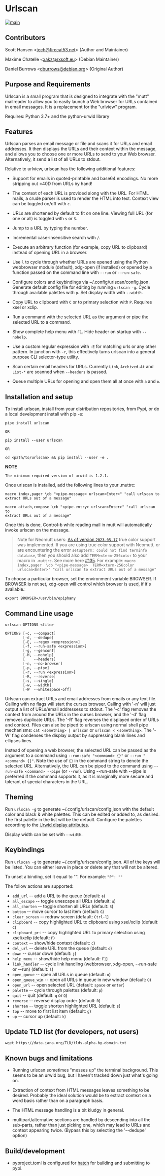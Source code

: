 # Urlscan

[![main](https://github.com/firecat53/urlscan/actions/workflows/main.yml/badge.svg)](https://github.com/firecat53/urlscan/actions/workflows/main.yml)

## Contributors

Scott Hansen \<tech@firecat53.net\> (Author and Maintainer)

Maxime Chatelle \<xakz@rxsoft.eu\> (Debian Maintainer)

Daniel Burrows \<dburrows@debian.org\> (Original Author)

## Purpose and Requirements

Urlscan is a small program that is designed to integrate with the "mutt"
mailreader to allow you to easily launch a Web browser for URLs contained in
email messages. It is a replacement for the "urlview" program.

Requires: Python 3.7+ and the python-urwid library

## Features

Urlscan parses an email message or file and scans it for URLs and email
addresses. It then displays the URLs and their context within the message, and
allows you to choose one or more URLs to send to your Web browser.
Alternatively, it send a list of all URLs to stdout.

Relative to urlview, urlscan has the following additional features:

- Support for emails in quoted-printable and base64 encodings. No more stripping
  out =40D from URLs by hand!

- The context of each URL is provided along with the URL. For HTML mails, a
  crude parser is used to render the HTML into text. Context view can be toggled
  on/off with `c`.

- URLs are shortened by default to fit on one line. Viewing full URL (for one or
  all) is toggled with `s` or `S`.

- Jump to a URL by typing the number.

- Incremental case-insensitive search with `/`.

- Execute an arbitrary function (for example, copy URL to clipboard) instead of
  opening URL in a browser.

- Use `l` to cycle through whether URLs are opened using the Python webbrowser
  module (default), xdg-open (if installed) or opened by a function passed on
  the command line with `--run` or `--run-safe`.

- Configure colors and keybindings via ~/.config/urlscan/config.json. Generate
  default config file for editing by running `urlscan -g`. Cycle through
  available palettes with `p`. Set display width with `--width`.

- Copy URL to clipboard with `C` or to primary selection with `P`.  Requires
  xsel or xclip.

- Run a command with the selected URL as the argument or pipe the selected
  URL to a command.

- Show complete help menu with `F1`. Hide header on startup with `--nohelp`.

- Use a custom regular expression with `-E` for matching urls or any
  other pattern. In junction with `-r`, this effectively turns urlscan
  into a general purpose CLI selector-type utility.

- Scan certain email headers for URLs. Currently `Link`, `Archived-At` and
  `List-*` are scanned when `--headers` is passed.

- Queue multiple URLs for opening and open them all at once with `a` and `o`.

## Installation and setup

To install urlscan, install from your distribution repositories, from Pypi, or do
a local development install with pip -e:

    pipx install urlscan

    OR

    pip install --user urlscan

    OR

    cd <path/to/urlscan> && pip install --user -e .

**NOTE**

    The minimum required version of urwid is 1.2.1.

Once urlscan is installed, add the following lines to your .muttrc:

    macro index,pager \cb "<pipe-message> urlscan<Enter>" "call urlscan to
    extract URLs out of a message"

    macro attach,compose \cb "<pipe-entry> urlscan<Enter>" "call urlscan to
    extract URLs out of a message"

Once this is done, Control-b while reading mail in mutt will automatically
invoke urlscan on the message.

> Note for Neomutt users: [As of version
> `2023-05-17`](https://github.com/neomutt/neomutt/releases/tag/20230517) true
> color support was implemented. If you are using true color support with Neomutt,
> or are encountering the error `setupterm: could not find terminfo database`,
> then you should also add `TERM=xterm-256color` to your macro in `.muttrc`.
> See more here [#135](https://github.com/firecat53/urlscan/issues/135). For example:
> `macro index,pager  \cb "<pipe-message>  TERM=xterm-256color urlscan<Enter>" "call urlscan to
extract URLs out of a message"`

To choose a particular browser, set the environment variable BROWSER. If BROWSER
is not set, xdg-open will control which browser is used, if it's available.:

    export BROWSER=/usr/bin/epiphany


## Command Line usage

    urlscan OPTIONS <file>

    OPTIONS [-c, --compact]
            [-d, --dedupe]
            [-E, --regex <expression>]
            [-f, --run-safe <expression>]
            [-g, --genconf]
            [-H, --nohelp]
            [    --headers]
            [-n, --no-browser]
            [-p, --pipe]
            [-r, --run <expression>]
            [-R, --reverse]
            [-s, --single]
            [-w, --width]
            [-W  --whitespace-off]

Urlscan can extract URLs and email addresses from emails or any text file.
Calling with no flags will start the curses browser. Calling with '-n' will just
output a list of URLs/email addressess to stdout. The '-c' flag removes the
context from around the URLs in the curses browser, and the '-d' flag removes
duplicate URLs. The '-R' flag reverses the displayed order of URLs and context.
Files can also be piped to urlscan using normal shell pipe mechanisms: `cat
<something> | urlscan` or `urlscan < <something>`. The '-W' flag condenses the
display output by suppressing blank lines and ellipses lines.

Instead of opening a web browser, the selected URL can be passed as the argument
to a command using `--run-safe "<command> {}"` or `--run "<command> {}"`. Note
the use of `{}` in the command string to denote the selected URL. Alternatively,
the URL can be piped to the command using `--run-safe <command> --pipe` (or
`--run`). Using --run-safe with --pipe is preferred if the command supports it,
as it is marginally more secure and tolerant of special characters in the URL.

## Theming

Run `urlscan -g` to generate ~/.config/urlscan/config.json with the default
color and black & white palettes. This can be edited or added to, as desired.
The first palette in the list will be the default. Configure the palettes
according to the [Urwid display attributes][1].

Display width can be set with `--width`.

## Keybindings

Run `urlscan -g` to generate ~/.config/urlscan/config.json. All of the keys will
be listed. You can either leave in place or delete any that will not be altered.

To unset a binding, set it equal to "".  For example: `"P": ""`

The follow actions are supported:

- `add_url` -- add a URL to the queue (default: `a`)
- `all_escape` -- toggle unescape all URLs (default: `u`)
- `all_shorten` -- toggle shorten all URLs (default: `S`)
- `bottom` -- move cursor to last item (default: `G`)
- `clear_screen` -- redraw screen (default: `Ctrl-l`)
- `clipboard` -- copy highlighted URL to clipboard using xsel/xclip (default: `C`)
- `clipboard_pri` -- copy highlighted URL to primary selection using xsel/xclip (default: `P`)
- `context` -- show/hide context (default: `c`)
- `del_url` -- delete URL from the queue (default: `d`)
- `down` -- cursor down (default: `j`)
- `help_menu` -- show/hide help menu (default: `F1`)
- `link_handler` -- cycle link handling (webbrowser, xdg-open, --run-safe or --run) (default: `l`)
- `open_queue` -- open all URLs in queue (default: `o`)
- `open_queue_win` -- open all URLs in queue in new window (default: `O`)
- `open_url` -- open selected URL (default: `space` or `enter`)
- `palette` -- cycle through palettes (default: `p`)
- `quit` -- quit (default: `q` or `Q`)
- `reverse` -- reverse display order (default: `R`)
- `shorten` -- toggle shorten highlighted URL (default: `s`)
- `top` -- move to first list item (default: `g`)
- `up` -- cursor up (default: `k`)

## Update TLD list (for developers, not users)

`wget https://data.iana.org/TLD/tlds-alpha-by-domain.txt`

## Known bugs and limitations

- Running urlscan sometimes "messes up" the terminal background. This seems to
  be an urwid bug, but I haven't tracked down just what's going on.

- Extraction of context from HTML messages leaves something to be desired.
  Probably the ideal solution would be to extract context on a word basis rather
  than on a paragraph basis.

- The HTML message handling is a bit kludgy in general.

- multipart/alternative sections are handled by descending into all the
  sub-parts, rather than just picking one, which may lead to URLs and context
  appearing twice. (Bypass this by selecting the '--dedupe' option)

## Build/development

- pyproject.toml is configured for [hatch][2] for building and submitting to pypi.

[1]: http://urwid.org/manual/displayattributes.html#display-attributes  "Urwid display attributes"
[2]: https://hatch.pypa.io/latest/  "Hatch"
